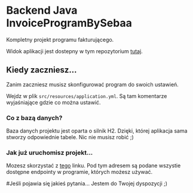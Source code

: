 # Backend Java InvoiceProgramBySebaa

Kompletny projekt programu fakturującego.

Widok aplikacji jest dostepny w tym repozytorium [tutaj](https://github.com/SebaaK/invoice-program-frontend).

## Kiedy zaczniesz...

Zanim zaczniesz musisz skonfigurować program do swoich ustawień.

Wejdz w plik `src/resources/application.yml`. Są tam komentarze wyjaśniające gdzie co można ustawić.

### Co z bazą danych?
Baza danych projektu jest oparta o silnik H2. Dzięki, której aplikacja sama stworzy odpowiednie tabele. Nic nie musisz robić ;) 

### Jak już uruchomisz projekt...

Mozesz skorzystać z [tego](http://localhost:8080/swagger-ui/index.html) linku. Pod tym adresem są podane wszystie dostępne endpointy w programie, których możesz używać.

#Jeśli pojawia się jakieś pytania...
Jestem do Twojej dyspozycji ;)